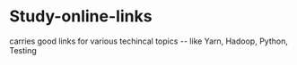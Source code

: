 # Study-online-links
carries good links for various techincal topics -- like Yarn, Hadoop, Python, Testing
